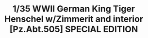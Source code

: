 ---
title: "1/35 WWII German King Tiger Henschel w/Zimmerit and interior [Pz.Abt.505] SPECIAL EDITION"
price: 6800.0
desc: ""
img_path: "/assets/img/TAKO2047S.jpg"
brand: AMMO
available: true
special_offer: false
new: false
soon: false
cat: "Plasticne-Makete"
subcat: "PM-TAKOM"
subsubcat: ""
sifra: "TAKO2047S"
---